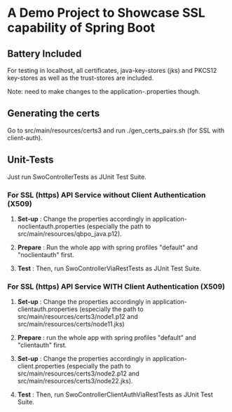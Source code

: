 # A Demo Project to Showcase SSL capability of Spring Boot

## Battery Included

For testing in localhost, all certificates, java-key-stores (jks) and PKCS12 key-stores
as well as the trust-stores are included. 

Note: need to make changes to the application-<profile>.properties though. 

## Generating the certs

Go to src/main/resources/certs3 and run ./gen_certs_pairs.sh (for SSL with client-auth).

## Unit-Tests

Just run SwoControllerTests as JUnit Test Suite.

### For SSL (https) API Service without Client Authentication (X509)

1. **Set-up** : Change the properties accordingly in application-noclientauth.properties (especially the path to src/main/resources/qbpo_java.p12).

2. **Prepare** : Run the whole app with spring profiles "default" and "noclientauth" first. 

3. **Test** : Then, run SwoControllerViaRestTests as JUnit Test Suite.
	
### For SSL (https) API Service WITH Client Authentication (X509)

1. **Set-up** : Change the properties accordingly in application-clientauth.properties (especially the path to src/main/resources/certs3/node1.p12 and src/main/resources/certs/node11.jks)

2. **Prepare** : run the whole app with spring profiles "default" and "clientauth" first.

3. **Set-up** : Change the properties accordingly in application-client.properties (especially the path to src/main/resources/certs3/node2.p12 and src/main/resources/certs3/node22.jks).

4. **Test** : Then, run SwoControllerClientAuthViaRestTests as JUnit Test Suite.

